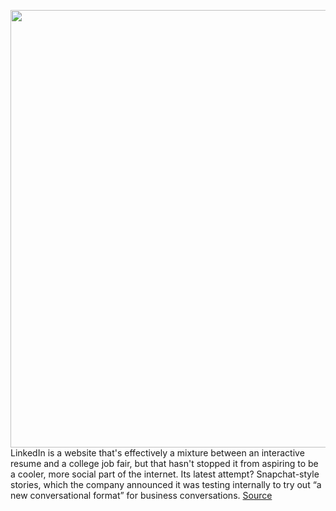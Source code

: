 <img src='https://cdn.vox-cdn.com/thumbor/udIF7r5HaVfIU066fdIZgu3ZYBo=/0x0:3874x2583/1200x800/filters:focal(1922x1023:2540x1641)/cdn.vox-cdn.com/uploads/chorus_image/image/66390065/1158410994.jpg.0.jpg' width='700px' /><br/>
LinkedIn is a website that's effectively a mixture between an interactive resume and a college job fair, but that hasn't stopped it from aspiring to be a cooler, more social part of the internet. Its latest attempt? Snapchat-style stories, which the company announced it was testing internally to try out “a new conversational format” for business conversations.
<a href='https://www.theverge.com/2020/2/27/21156247/linkedin-testing-instagram-stories-feature-social-network-resumes-why'> Source <a/>